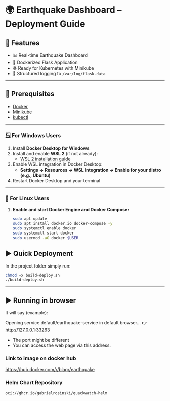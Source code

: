 # 🌍 Earthquake Dashboard – Deployment Guide

## 🚀 Features
- 📊 Real-time Earthquake Dashboard
- 🐳 Dockerized Flask Application
- ☸️ Ready for Kubernetes with Minikube
- 📁 Structured logging to `/var/log/flask-data`

---

## 🧰 Prerequisites
- [Docker](https://www.docker.com/products/docker-desktop)
- [Minikube](https://minikube.sigs.k8s.io/docs/start/)
- [kubectl](https://kubernetes.io/docs/tasks/tools/)

---

### 🪟 For Windows Users

1. Install **Docker Desktop for Windows**
2. Install and enable **WSL 2** (if not already):
   - [WSL 2 installation guide](https://learn.microsoft.com/en-us/windows/wsl/install)
3. Enable WSL integration in Docker Desktop:
   - **Settings → Resources → WSL Integration → Enable for your distro (e.g., Ubuntu)**
4. Restart Docker Desktop and your terminal

---

### 🐧 For Linux Users

1. **Enable and start Docker Engine and Docker Compose:**
   ```bash
   sudo apt update
   sudo apt install docker.io docker-compose -y
   sudo systemctl enable docker
   sudo systemctl start docker
   sudo usermod -aG docker $USER
   ```

## ▶️ Quick Deployment

In the project folder simply run:

```bash
chmod +x build-deploy.sh
./build-deploy.sh
```
---

## ▶️ Running in browser

It will say (example):

Opening service default/earthquake-service in default browser...
👉 http://127.0.0.1:33263

- The port might be different  
- You can access the web page via this address.  

### Link to image on docker hub
https://hub.docker.com/r/blaqr/earthquake

### Helm Chart Repository
```
oci://ghcr.io/gabrielrosinski/quackwatch-helm
```


